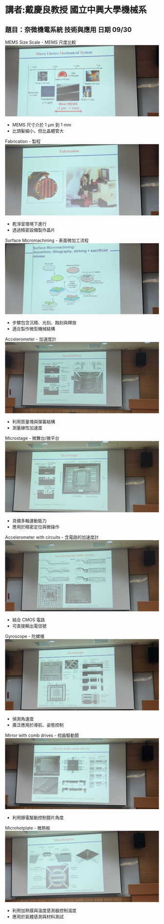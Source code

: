 # 講者:戴慶良教授 國立中興大學機械系
## 題目：奈微機電系統 技術與應用 日期 09/30

MEMS Size Scale - MEMS 尺度比較
 ![image](https://github.com/corn-pop/course/blob/main/image/20250930_133424.jpg)
  
- MEMS 尺寸介於 1 μm 到 1 mm
- 比頭髮細小，但比晶體管大

Fabrication - 製程
 ![image](https://github.com/corn-pop/course/blob/main/image/20250930_133747.jpg)
  
- 乾淨室環境下進行
- 透過精密設備製作晶片

Surface Micromachining - 表面微加工流程
 ![image](https://github.com/corn-pop/course/blob/main/image/20250930_133833.jpg)
  
- 步驟包含沉積、光刻、蝕刻與釋放
- 適合製作微型機械結構

Accelerometer - 加速度計
 ![image](https://github.com/corn-pop/course/blob/main/image/20250930_135030.jpg)
  
- 利用質量塊與彈簧結構
- 測量線性加速度

Microstage - 微舞台/微平台
 ![image](https://github.com/corn-pop/course/blob/main/image/20250930_135435.jpg)
  
- 具備多軸運動能力
- 應用於精密定位與微操作

Accelerometer with circuits - 含電路的加速度計
 ![image](https://github.com/corn-pop/course/blob/main/image/20250930_135520.jpg)
  
- 結合 CMOS 電路
- 可直接輸出電信號

Gyroscope - 陀螺儀
 ![image](https://github.com/corn-pop/course/blob/main/image/20250930_135814.jpg)
  
- 偵測角速度
- 廣泛應用於導航、姿態控制

Mirror with comb drives - 梳齒驅動鏡
 ![image](https://github.com/corn-pop/course/blob/main/image/20250930_140057.jpg)
  
- 利用靜電驅動控制鏡片角度

Microhotplate - 微熱板
 ![image](https://github.com/corn-pop/course/blob/main/image/20250930_140433.jpg)
  
- 利用加熱膜與溫度感測器控制溫度
- 應用於氣體感測與材料測試

